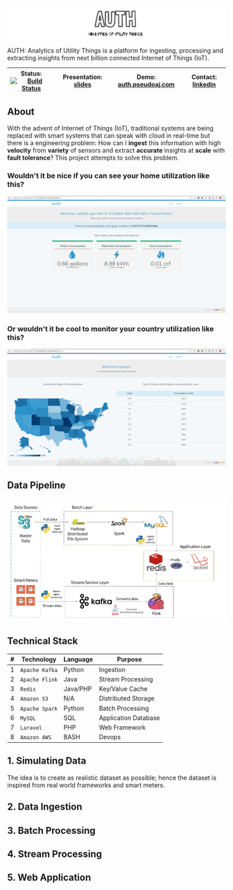 ![cover](misc/images/cover.png)

AUTH: Analytics of Utility Things is a platform for ingesting, processing and extracting insights from next billion connected Internet of Things (IoT).

| Status: [![Build Status](https://travis-ci.org/PseudoAj/MyInsightRepo.svg?branch=master)](https://travis-ci.org/PseudoAj/MyInsightRepo) | Presentation: [slides](http://authslides.pseudoaj.com)  | Demo: [auth.pseudoaj.com](http://auth.pseudoaj.com) | Contact: [linkedin](https://www.linkedin.com/in/pseudoaj) |
|----------|----------------|--------|-----------|

## About

With the advent of Internet of Things (IoT), traditional systems are being replaced with smart systems that can speak with cloud in real-time but there is a engineering problem: How can I **ingest** this information with high **velocity** from **variety** of sensors and extract **accurate** insights at **scale** with **fault tolerance**? This project attempts to solve this problem.

### Wouldn't it be nice if you can see your home utilization like this?

![Demo1](misc/images/demo1.gif)

### Or wouldn't it be cool to monitor your country utilization like this?

![Demo2](misc/images/demo2.gif)

## Data Pipeline

![pipeline](misc/images/pipeline.jpg)

## Technical Stack

| **#**| **Technology**   | **Language** | **Purpose**              |
|---|--------------|----------|----------------------|
| 1 | `Apache Kafka` | Python   | Ingestion            |
| 2 | `Apache Flink` | Java     | Stream Processing    |
| 3 | `Redis`        | Java/PHP | Key/Value Cache      |
| 4 | `Amazon S3`    | N/A      | Distributed Storage  |
| 5 | `Apache Spark` | Python   | Batch Processing     |
| 6 | `MySQL`        | SQL      | Application Database |
| 7 | `Laravel`      | PHP      | Web Framework        |
| 8 | `Amazon AWS`   | BASH     | Devops               |

## 1. Simulating Data

The idea is to create as realistic dataset as possible; hence the dataset is inspired from real world frameworks and smart meters.

## 2. Data Ingestion

## 3. Batch Processing

## 4. Stream Processing

## 5. Web Application
